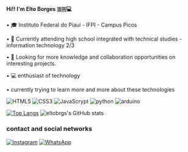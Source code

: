 #### Hi!! I'm Elto Borges 🇧🇷💻

• 🎓 Instituto Federal do Piauí - IFPI - Campus Picos 

•  📖 Currently attending high school integrated with technical studies - information technology 2/3

• 🧠 Looking for more knowledge and collaboration opportunities on interesting projects.

• 💻 enthusiast of technology

•  currently trying to learn more and more about these technologies

![HTML5](https://img.shields.io/badge/HTML5-E34F26?style=for-the-badge&logo=html5&logoColor=white)
![CSS3](https://img.shields.io/badge/CSS3-1572B6?style=for-the-badge&logo=css3&logoColor=white)
![JavaScrypt](https://img.shields.io/badge/JavaScript-323330?style=for-the-badge&logo=javascript&logoColor=F7DF1E)
![python](https://img.shields.io/badge/Python-14354C?style=for-the-badge&logo=python&logoColor=white)
![arduino](https://img.shields.io/badge/Arduino_IDE-00979D?style=for-the-badge&logo=arduino&logoColor=white)


[![Top Langs](https://github-readme-stats.vercel.app/api/top-langs/?username=eltobrgs&layout=donut&theme=dark)](https://github.com/eltobrgs/github-readme-stats) ![eltobrgs's GitHub stats](https://github-readme-stats.vercel.app/api?username=eltobrgs&show_icons=true&theme=dark)

### contact and social networks 
[![Instagram](https://img.shields.io/badge/Instagram-E4405F?style=for-the-badge&logo=instagram&logoColor=white)](https://www.instagram.com/eltobrgs/)
[![WhatsApp](https://img.shields.io/badge/WhatsApp-25D366?style=for-the-badge&logo=whatsapp&logoColor=white)](https://wa.me/+5589994042351)
